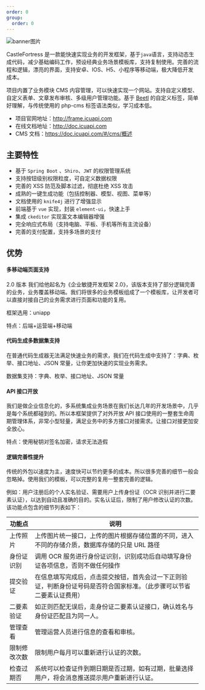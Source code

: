 ```yaml
---
order: 0
group:
  order: 0
---
```


![banner图片](https://oss.icuapi.com/docs/openapi/doc-banner.png)

CastleFortress 是一款能快速实现业务的开发框架，基于`java`语言，支持动态生成代码，减少基础编码工作，预设经典业务场景模板库，支持复制使用。完善的流程和逻辑，漂亮的界面，支持安卓、IOS、H5、小程序等移动端，极大降低开发成本。

项目内置了业务模块 CMS 内容管理，可以快速实现一个网站。支持自定义模型、自定义表单、文章发布审核、多级用户管理功能。基于 [Beetl](http://ibeetl.com/) 的自定义标签，简单好理解，与传统使用的 php-cms 标签语法类似，学习成本低。

- 项目官网地址：http://frame.icuapi.com
- 在线文档地址：http://doc.icuapi.com
- CMS 文档：https://doc.icuapi.com/#/cms/概述

## 主要特性

- 基于 `Spring Boot` 、`Shiro`、`JWT` 的权限管理系统
- 支持按钮级别权限粒度，可自定义数据权限
- 完善的 XSS 防范及脚本过滤，彻底杜绝 XSS 攻击
- 成熟的一键生成功能（包括控制器、模型、视图、菜单等）
- 文档使用的 `knife4j` 进行了增强显示
- 前端基于 `vue` 实现，封装 `element-ui`，快速上手
- 集成 `ckeditor` 实现富文本编辑器增强
- 完全响应式布局（支持电脑、平板、手机等所有主流设备）
- 完善的支付配置，支持多场景的支付

## 优势

#### 多移动端页面支持

2.0 版本 我们给他起名为《企业敏捷开发框架 2.0》，该版本支持了部分逻辑完善的业务，业务覆盖移动端。我们将很多的业务模板组成了一个模板库，让开发者可以直接对接自己的业务需求进行页面和功能的复用。

框架选用：uniapp

特点：后端+运营端+移动端

#### 代码生成多数据集支持

在普通代码生成器无法满足快速业务的需求，我们在代码生成中支持了：字典、枚举、接口地址、JSON 常量，让你更加快速的实现业务需求。

数据集支持：字典、枚举、接口地址、JSON 常量

#### API 接口开放

我们是做企业信息化的，多系统集成业务场景在我们长达几年的开发场景中，几乎是每个系统都碰到的。所以本框架提供了对外开放 API 接口使用的一整套生命周期管理体系，非常小型轻量，满足业务中的多方接口对接需求。让接口对接更加安全放心。

特点：使用秘钥对签名加密，请求无法造假

#### 逻辑完善性提升

传统的外包以速度为主，速度快可以节约更多的成本。所以很多完善的细节一般会忽略掉。使用我们的模板，可以完整的复用一整套完善的逻辑。

例如：用户注册后的个人实名验证、需要用户上传身份证（OCR 识别并进行二要素认证），以达到自动且准确的目的。实名认证后，限制了用户修改认证的次数。该功能点包含的细节列表如下：

| 功能点 | 说明 |
| --- | --- |
| 上传照片 | 上传图片统一接口，上传的图片根据存储位置的不同，进入不同的存储介质，数据库存储的只是 URL 路径 |
| 身份证识别 | 调用 OCR 服务进行身份证识别，识别成功后自动填写身份证各项信息，否则不做任何操作 |
| 提交验证 | 在信息填写完成后，点击提交按钮，首先会过一下正则验证，判断身份证号码是否符合国家标准。（此步骤可以节省二要素认证费用） |
| 二要素验证 | 如正则匹配无误后，走身份证二要素认证接口，确认姓名与身份证匹配且为同一人。 |
| 管理查看 | 管理运营人员进行信息的查看和审核。 |
| 限制修改次数 | 限制用户每月可以重新进行认证的次数。 |
| 检查过期否 | 系统可以检查证件到期日期是否过期，如有过期，批量选择用户，将会消息推送提示用户重新进行认证。 |
